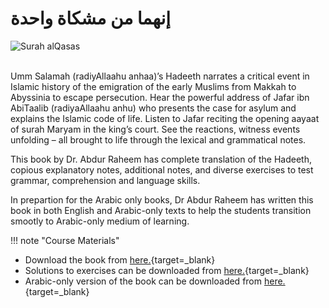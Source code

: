 # إنهما من مشكاة واحدة

![Surah alQasas](/img/both-these-lights_.jpg)

<br>
Umm Salamah (radiyAllaahu anhaa)’s Hadeeth narrates a critical event in Islamic history of the emigration of the early Muslims from Makkah to Abyssinia to escape persecution. Hear the powerful address of Jafar ibn AbiTaalib (radiyaAllaahu anhu) who presents the case for asylum and explains the Islamic code of life. Listen to Jafar reciting the opening aayaat of surah Maryam in the king’s court. See the  reactions, witness events unfolding – all brought to life through the lexical and grammatical notes.

This book by Dr. Abdur Raheem has complete translation of the Hadeeth, copious explanatory notes, additional notes, and diverse exercises to test grammar, comprehension and language skills.

In prepartion for the Arabic only books, Dr Abdur Raheem has written this book in both English and Arabic-only texts to help the students transition smootly to Arabic-only medium of learning.

!!! note "Course Materials"

- Download the book from [here.](http://drvaniya.com/wp-content/uploads/2011/11/Both-These-Lights-Emanate-From-the-Same-Niche-With-Lexical-and-Grammatical-Notes.pdf){target=\_blank}
- Solutions to exercises can be downloaded from [here.](http://drvaniya.com/wp-content/uploads/2011/11/Both-These-Lights-Emanate-from-the-Same-Niche-Solutions.pdf){target=\_blank}
- Arabic-only version of the book can be downloaded from [here.](http://drvaniya.com/wp-content/uploads/2012/01/Both-These-Lights-ARABIC-RELEASE.pdf){target=\_blank}

<br>
